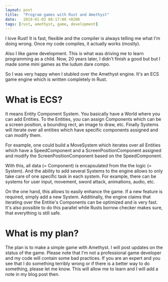 ```yaml
---
layout: post
title:  "Program games with Rust and Amethyst"
date:   2019-01-02 08:17:00 +0200
tags: [rust, amethyst, game, development]
---
```


I love Rust!  It is fast, flexible and the compiler is always telling me what
I'm doing wrong.  Once my code compiles, it actually works (mostly).

Also I like game development.  This is what was driving me to learn
programming as a child.  Now, 20 years later, I didn't finish a good but but I
made some mini games as the ludum dare compo.

So I was very happy when I stubled over the Amethyst engine.  It's an ECS game engine
which is written completely in Rust.

# What is ECS?
It means Entity Component System.  You basically have a World where you can add
Entities.  To the Entities, you can assign Components which can be a screen position,
a bounding rect, an image to draw, etc.  Finally Systems will iterate over all
entities which have specific components assigned and can modify them.

For example, one could build a MoveSystem which iterates over all Entities which have
a SpeedComponent and a ScreenPositionComponent assigned and modify the
ScreenPositionComponent based on the SpeedComponent.

With this, all data (= Component) is encapsulated from the the logic (= System).
And the ability to add several Systems to the engine allows to only take care of one
specific task in each system.  For example, there can be systems for user input,
movement, sword attack, animations, audio, etc.

On the one hand, this allows to easily enhance the game.  If a new feature is required,
simply add a new System.  Additinally, the engine claims that iterating over the Entitie's
Components can be optimized and is very fast.  It's also possible to do this parallel while
Rusts borrow checker makes sure, that everything is still safe.

# What is my plan?
The plan is to make a simple game with Amethyst.   I will post updates on the status
of the game.  Please note that I'm not a professional game developer and my code will contain
some bad practices.  If you are an expert and you see that I do something terribly wrong
or if there is a better way to do something, please let me know.  This will allow me to learn
and I will add a note in my blog post then.



